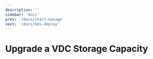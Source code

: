 ```yaml
---
description: ''
sidebar: 'docs'
prev: '/docs/start-manage'
next: '/docs/k8s-deploy'
---
```


# Upgrade a VDC Storage Capacity